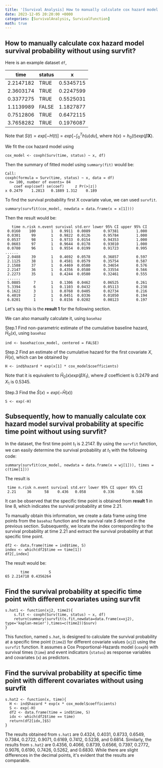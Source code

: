 ```yaml
---
title: '[Survival Analysis] How to manually calculate cox hazard model survival probability without using survfit?'
date: 2023-12-05 20:20:00 +0000
categories: [SurvivalAnalysis, SurvivalFunction]
math: true
---
```


## How to manually calculate cox hazard model survival probability without using survfit? 

Here is an example dataset `df`, 

 |      time| status|         x|
 |---------|--------|-------------|
| 2.2147182|  TRUE| 0.5345715 |
| 2.3603174 |  TRUE |0.2247599 |
| 0.3377275 |  TRUE |0.5525031 |
| 1.1139989 | FALSE | 1.1827877 |
| 0.7512806 |  TRUE | 0.6472115 |
| 3.7658282 |  TRUE | 0.1976087 |


Note that $S(t) = exp[-H(t)] = exp[-\int_{0}^{T}h(u) du]$, where $h(x) = h_0(t)exp(\beta \mathbf{X})$.

We fit the cox hazard model using 
```
cox_model <- coxph(Surv(time, status) ~ x, df)
```

Then the summary of fitted model using `summary(fit)` would be:
```
Call:
coxph(formula = Surv(time, status) ~ x, data = df)
  n= 100, number of events= 84 
    coef exp(coef) se(coef)     z Pr(>|z|)
x 0.2479    1.2813   0.1889 1.312    0.189
```
To find the survival probability first X covariate value, we can used `survfit`. 
```
summary(survfit(cox_model, newdata = data.frame(x = x[1])))
```
Then the result would be:
```
   time n.risk n.event survival std.err lower 95% CI upper 95% CI
 0.0160    100       1   0.9911  0.0089      0.97381        1.000
 0.0301     99       1   0.9822  0.0126      0.95784        1.000
 0.0537     98       1   0.9733  0.0154      0.94353        1.000
 0.0603     97       1   0.9644  0.0178      0.93010        1.000
 0.0780     96       1   0.9554  0.0199      0.91723        0.995
......
 2.0488     39       1   0.4692  0.0578      0.36857        0.597
 2.1125     38       1   0.4581  0.0579      0.35754        0.587
 2.1588     37       1   0.4469  0.0580      0.34654        0.576
 2.2147     36       1   0.4356  0.0580      0.33554        0.566
 2.2273     35       1   0.4244  0.0580      0.32461        0.555
 ......
 5.0885      7       1   0.1306  0.0462      0.06525        0.261
 5.3394      6       1   0.1103  0.0432      0.05113        0.238
 6.1622      3       1   0.0768  0.0405      0.02734        0.216
 6.4019      2       1   0.0451  0.0336      0.01050        0.194
 6.8201      1       1   0.0156  0.0202      0.00123        0.197
```
Let's say this is the **result 1** for the following section. 

We can also manually calculate it, using `basehaz`

Step.1 Find non-parametric estimate of the cumulative baseline hazard, $\widehat{H}_0(x)$, using `basehaz`
```
ind <- basehaz(cox_model, centered = FALSE)
```
Step.2 Find an estimate of the cumulative hazard for the first covariate $X$, $\widehat{H}(x)$, which can be obtained by 
```
H <- ind$hazard * exp(x[1] * cox_model$coefficients)
```
Note that it is equivalent to $\widehat{H}_0(x)exp(\beta X_1)$, where $\beta$ coefficient is 0.2479 and $X_1$ is 0.5345. 

Step.3 Find the $\widehat{S}(x) = exp(-\widehat{H}(x))$
```
S <- exp(-H)
```

## Subsequently, how to manually calculate cox hazard model survival probability at specific time point without using survfit? 

In the dataset, the first time point $t_1$ is 2.2147. By using the `survfit` function, we can easily determine the survival probability at $t_1$ with the following code:
```
summary(survfit(cox_model, newdata = data.frame(x = wj[1])), times = c(time[1]))
```
The result is 
```
 time n.risk n.event survival std.err lower 95% CI upper 95% CI
 2.21     36      58    0.436   0.058        0.336        0.566
```
It can be observed that the specific time point is obtained from **result 1** in line 8, which indicates the survival probability at time 2.21.

To manually obtain this information, we create a data frame using time points from the `basehaz` function and the survival rate $S$ derived in the previous section. Subsequently, we locate the index corresponding to the survival probability at time 2.21 and extract the survival probability at that specific time point.

```
df2 <- data.frame(time = ind$time, S)
index <- which(df2$time == time[1])
df2[,index]
```
The result would be:
```
       time         S
65 2.214718 0.4356264
```

## Find the survival probability at specific time point with different covariates using survfit
```
s.hat1 <- function(xj2, time2){
	s.fit <- coxph(Surv(time, status) ~ x, df)
	return(summary(survfit(s.fit,newdata=data.frame(x=xj2), type='kaplan-meier'),times=c(time2))$surv)
}
```

This function, named `s.hat`, is designed to calculate the survival probability at a specific time point (`time2`) for different covariate values (`xj2`) using the `survfit` function. It assumes a Cox Proportional-Hazards model (`coxph`) with survival times (`time`) and event indicators (`status`) as response variables and covariates (`x`) as predictors.

## Find the survival probability at specific time point with different covariates without using survfit
```
s.hat2 <- function(x, time){
  H <- ind$hazard * exp(x * cox_model$coefficients)
  S <- exp(-H)
  df2 <- data.frame(time = ind$time, S)
  idx <- which(df2$time == time)
  return(df2[idx,]$S)
}
```

The results obtained from `s.hat1` are 0.4324, 0.4031, 0.8733, 0.6549, 0.7384, 0.2722, 0.9071, 0.6169, 0.7412, 0.5238, and 0.6814. Similarly, the results from `s.hat2` are 0.4356, 0.4066, 0.8739, 0.6566, 0.7397, 0.2772, 0.9076, 0.6190, 0.7426, 0.5262, and 0.6830. While there are slight differences in the decimal points, it's evident that the results are comparable.
